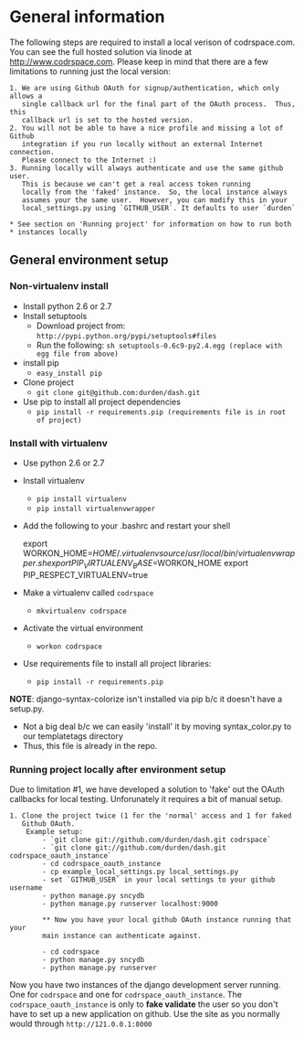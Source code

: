 # General information

The following steps are required to install a local verison of codrspace.com.
You can see the full hosted solution via linode at http://www.codrspace.com.
Please keep in mind that there are a few limitations to running just the local
version:

    1. We are using Github OAuth for signup/authentication, which only allows a
       single callback url for the final part of the OAuth process.  Thus, this
       callback url is set to the hosted version.
    2. You will not be able to have a nice profile and missing a lot of Github
       integration if you run locally without an external Internet connection.
       Please connect to the Internet :)
    3. Running locally will always authenticate and use the same github user.
       This is because we can't get a real access token running
       locally from the 'faked' instance.  So, the local instance always
       assumes your the same user.  However, you can modify this in your
       local_settings.py using `GITHUB_USER`. It defaults to user `durden`

    * See section on 'Running project' for information on how to run both
    * instances locally

## General environment setup

### Non-virtualenv install

- Install python 2.6 or 2.7
- Install setuptools
    - Download project from: `http://pypi.python.org/pypi/setuptools#files`
    - Run the following: `sh setuptools-0.6c9-py2.4.egg (replace with egg file from above)`
- install pip
    - `easy_install pip`
- Clone project
    - `git clone git@github.com:durden/dash.git`
- Use pip to install all project dependencies
    - `pip install -r requirements.pip (requirements file is in root of project)`

### Install with virtualenv

- Use python 2.6 or 2.7
- Install virtualenv
    - `pip install virtualenv`
    - `pip install virtualenvwrapper`
- Add the following to your .bashrc and restart your shell

    export WORKON_HOME=$HOME/.virtualenv
    source /usr/local/bin/virtualenvwrapper.sh
    export PIP_VIRTUALENV_BASE=$WORKON_HOME
    export PIP_RESPECT_VIRTUALENV=true

- Make a virtualenv called `codrspace`
    - `mkvirtualenv codrspace`
- Activate the virtual environment
    - `workon codrspace`
- Use requirements file to install all project libraries:
    - `pip install -r requirements.pip`

**NOTE**: django-syntax-colorize isn't installed via pip b/c it doesn't have a setup.py.
- Not a big deal b/c we can easily 'install' it by moving syntax_color.py
  to our templatetags directory
- Thus, this file is already in the repo.

### Running project locally after environment setup

Due to limitation #1, we have developed a solution to 'fake' out the OAuth
callbacks for local testing.  Unforunately it requires a bit of manual setup.

    1. Clone the project twice (1 for the 'normal' access and 1 for faked
       Github OAuth.
        Example setup:
            - `git clone git://github.com/durden/dash.git codrspace`
            - `git clone git://github.com/durden/dash.git codrspace_oauth_instance`
            - cd codrspace_oauth_instance
            - cp example_local_settings.py local_settings.py
            - set `GITHUB_USER` in your local settings to your github username
            - python manage.py sncydb
            - python manage.py runserver localhost:9000

            ** Now you have your local github OAuth instance running that your
            main instance can authenticate against.

            - cd codrspace
            - python manage.py sncydb
            - python manage.py runserver

Now you have two instances of the django development server running. One for 
`codrspace` and one for `codrspace_oauth_instance`. The `codrspace_oauth_instance`
is only to **fake validate** the user so you don't have to set up a new application
on github. Use the site as you normally would through `http://121.0.0.1:8000`

